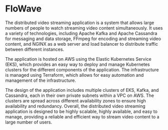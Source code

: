 # FloWave
The distributed video streaming application is a system that allows large numbers of people to watch streaming video content simultaneously. It uses a variety of technologies, including Apache Kafka and Apache Cassandra for messaging and data storage, FFmpeg for encoding and streaming video content, and NGINX as a web server and load balancer to distribute traffic between different instances.

The application is hosted on AWS using the Elastic Kubernetes Service (EKS), which provides an easy way to deploy and manage Kubernetes clusters for the different components of the application. The infrastructure is managed using Terraform, which allows for easy automation and management of the infrastructure.

The design of the application includes multiple clusters of EKS, Kafka, and Cassandra, each in their own private subnets within a VPC on AWS. The clusters are spread across different availability zones to ensure high availability and redundancy.
Overall, the distributed video streaming application is designed to be highly scalable, highly available, and easy to manage, providing a reliable and efficient way to stream video content to a large number of users.
